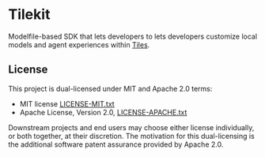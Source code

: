 # Tilekit
Modelfile-based SDK that lets developers to lets developers customize local models and agent experiences within [Tiles](https://www.tiles.run/).

## License

This project is dual-licensed under MIT and Apache 2.0 terms:

- MIT license [LICENSE-MIT.txt](https://github.com/tileshq/tilekit/blob/main/LICENSE-MIT.txt)
- Apache License, Version 2.0, [LICENSE-APACHE.txt](https://github.com/tileshq/tilekit/blob/main/LICENSE-APACHE.txt)

Downstream projects and end users may choose either license individually, or both together, at their discretion. The motivation for this dual-licensing is the additional software patent assurance provided by Apache 2.0.

[^1]: [Ollama Modelfile](https://ollama.readthedocs.io/en/modelfile/)  
[^2]: [Decentralizability](https://newsletter.squishy.computer/p/decentralizability)  
[^3]: [Keybase's New Key Model](https://keybase.io/blog/keybase-new-key-model)  
[^4]: [Sigstore: How It Works](https://www.sigstore.dev/how-it-works)
